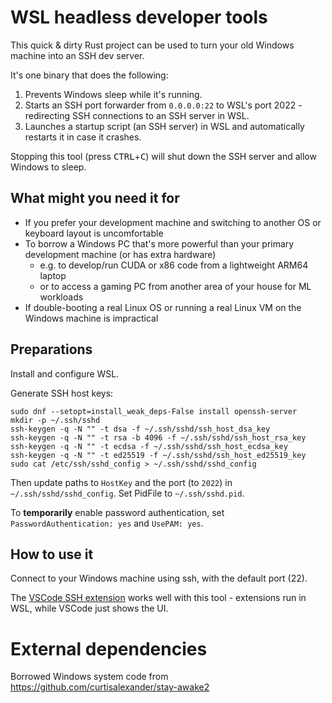 # WSL headless developer tools

This quick & dirty Rust project can be used to turn your old Windows machine into an SSH dev server.

It's one binary that does the following:

1. Prevents Windows sleep while it's running.
2. Starts an SSH port forwarder from `0.0.0.0:22` to WSL's port 2022 - redirecting SSH connections to an SSH server in WSL.
3. Launches a startup script (an SSH server) in WSL and automatically restarts it in case it crashes.

Stopping this tool (press <kbd>CTRL</kbd>+<kbd>C</kbd>) will shut down the SSH server and allow Windows to sleep.

## What might you need it for

* If you prefer your development machine and switching to another OS or keyboard layout is uncomfortable
* To borrow a Windows PC that's more powerful than your primary development machine (or has extra hardware)
  * e.g. to develop/run CUDA or x86 code from a lightweight ARM64 laptop
  * or to access a gaming PC from another area of your house for ML workloads
* If double-booting a real Linux OS or running a real Linux VM on the Windows machine is impractical

## Preparations

Install and configure WSL.

Generate SSH host keys:

```shell
sudo dnf --setopt=install_weak_deps-False install openssh-server
mkdir -p ~/.ssh/sshd
ssh-keygen -q -N "" -t dsa -f ~/.ssh/sshd/ssh_host_dsa_key
ssh-keygen -q -N "" -t rsa -b 4096 -f ~/.ssh/sshd/ssh_host_rsa_key
ssh-keygen -q -N "" -t ecdsa -f ~/.ssh/sshd/ssh_host_ecdsa_key
ssh-keygen -q -N "" -t ed25519 -f ~/.ssh/sshd/ssh_host_ed25519_key
sudo cat /etc/ssh/sshd_config > ~/.ssh/sshd/sshd_config
```

Then update paths to `HostKey` and the port (to `2022`) in `~/.ssh/sshd/sshd_config`.
Set PidFile to `~/.ssh/sshd.pid`.

To **temporarily** enable password authentication, set `PasswordAuthentication: yes` and `UsePAM: yes`.

## How to use it

Connect to your Windows machine using ssh, with the default port (22).

The [VSCode SSH extension](https://code.visualstudio.com/docs/remote/ssh) works well with this tool - extensions run in WSL, while VSCode just shows the UI.

# External dependencies

Borrowed Windows system code from https://github.com/curtisalexander/stay-awake2
